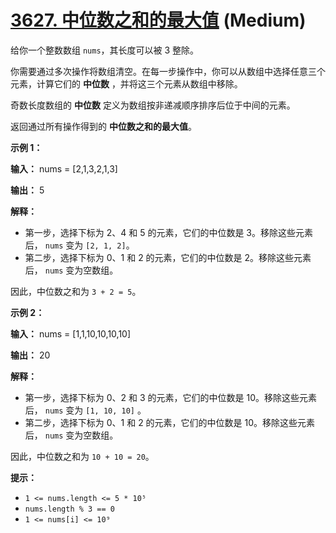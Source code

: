 # [3627. 中位数之和的最大值][link] (Medium)

[link]: https://leetcode.cn/problems/maximum-median-sum-of-subsequences-of-size-3/

给你一个整数数组 `nums`，其长度可以被 3 整除。

你需要通过多次操作将数组清空。在每一步操作中，你可以从数组中选择任意三个元素，计算它们的 **中位数**
，并将这三个元素从数组中移除。

奇数长度数组的 **中位数** 定义为数组按非递减顺序排序后位于中间的元素。

返回通过所有操作得到的 **中位数之和的最大值**。

**示例 1：**

**输入：** nums = \[2,1,3,2,1,3\]

**输出：** 5

**解释：**

- 第一步，选择下标为 2、4 和 5 的元素，它们的中位数是 3。移除这些元素后， `nums` 变为 `[2, 1, 2]`。
- 第二步，选择下标为 0、1 和 2 的元素，它们的中位数是 2。移除这些元素后， `nums` 变为空数组。

因此，中位数之和为 `3 + 2 = 5`。

**示例 2：**

**输入：** nums = \[1,1,10,10,10,10\]

**输出：** 20

**解释：**

- 第一步，选择下标为 0、2 和 3 的元素，它们的中位数是 10。移除这些元素后， `nums` 变为 `[1, 10, 10]`
。
- 第二步，选择下标为 0、1 和 2 的元素，它们的中位数是 10。移除这些元素后， `nums` 变为空数组。

因此，中位数之和为 `10 + 10 = 20`。

**提示：**

- `1 <= nums.length <= 5 * 10⁵`
- `nums.length % 3 == 0`
- `1 <= nums[i] <= 10⁹`
